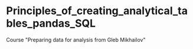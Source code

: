# Principles_of_creating_analytical_tables_pandas_SQL
Сourse "Preparing data for analysis from Gleb Mikhailov"
